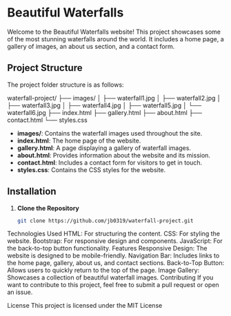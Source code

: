# Beautiful Waterfalls

Welcome to the Beautiful Waterfalls website! This project showcases some of the most stunning waterfalls around the world. It includes a home page, a gallery of images, an about us section, and a contact form. 

## Project Structure

The project folder structure is as follows:

waterfall-project/
├── images/
│ ├── waterfall1.jpg
│ ├── waterfall2.jpg
│ ├── waterfall3.jpg
│ ├── waterfall4.jpg
│ ├── waterfall5.jpg
│ └── waterfall6.jpg
├── index.html
├── gallery.html
├── about.html
├── contact.html
└── styles.css


- **images/**: Contains the waterfall images used throughout the site.
- **index.html**: The home page of the website.
- **gallery.html**: A page displaying a gallery of waterfall images.
- **about.html**: Provides information about the website and its mission.
- **contact.html**: Includes a contact form for visitors to get in touch.
- **styles.css**: Contains the CSS styles for the website.

## Installation

1. **Clone the Repository**

   ```bash
   git clone https://github.com/jb0319/waterfall-project.git
   
Technologies Used
HTML: For structuring the content.
CSS: For styling the website.
Bootstrap: For responsive design and components.
JavaScript: For the back-to-top button functionality.
Features
Responsive Design: The website is designed to be mobile-friendly.
Navigation Bar: Includes links to the home page, gallery, about us, and contact sections.
Back-to-Top Button: Allows users to quickly return to the top of the page.
Image Gallery: Showcases a collection of beautiful waterfall images.
Contributing
If you want to contribute to this project, feel free to submit a pull request or open an issue.

License
This project is licensed under the MIT License 